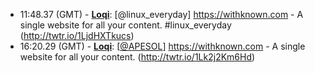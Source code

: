 * <a id="11:48.37">11:48.37 (GMT)</a> - __[Loqi](https://github.com/Loqi)__: [@linux_everyday] https://withknown.com - A single website for all your content.  #linux_everyday (http://twtr.io/1LjdHXTkucs)
* <a id="16:20.29">16:20.29 (GMT)</a> - __[Loqi](https://github.com/Loqi)__: [<a href="https://twitter.com/APESOL">@APESOL</a>] https://withknown.com - A single website for all your content. (http://twtr.io/1Lk2j2Km6Hd)

